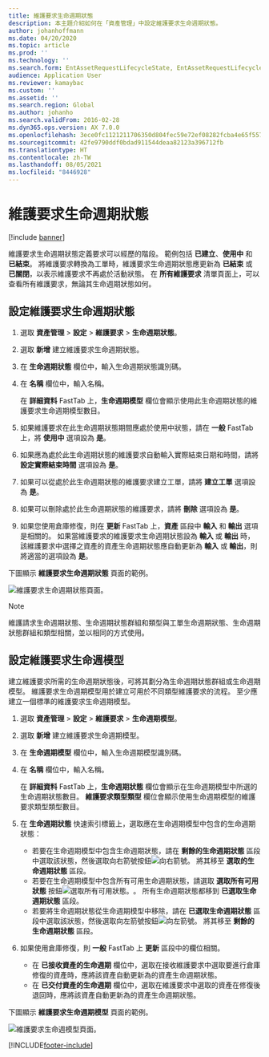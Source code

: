 ```yaml
---
title: 維護要求生命週期狀態
description: 本主題介紹如何在「資產管理」中設定維護要求生命週期狀態。
author: johanhoffmann
ms.date: 04/20/2020
ms.topic: article
ms.prod: ''
ms.technology: ''
ms.search.form: EntAssetRequestLifecycleState, EntAssetRequestLifecycleModel
audience: Application User
ms.reviewer: kamaybac
ms.custom: ''
ms.assetid: ''
ms.search.region: Global
ms.author: johanho
ms.search.validFrom: 2016-02-28
ms.dyn365.ops.version: AX 7.0.0
ms.openlocfilehash: 3ece0fc1121211706350d804fec59e72ef08282fcba4e65f557a510834738b11
ms.sourcegitcommit: 42fe9790ddf0bdad911544deaa82123a396712fb
ms.translationtype: HT
ms.contentlocale: zh-TW
ms.lasthandoff: 08/05/2021
ms.locfileid: "8446928"
---
```

# <a name="maintenance-request-lifecycle-states"></a>維護要求生命週期狀態

[!include [banner](../../includes/banner.md)]

 


維護要求生命週期狀態定義要求可以經歷的階段。 範例包括 **已建立**、**使用中** 和 **已結束**。 將維護要求轉換為工單時，維護要求生命週期狀態應更新為 **已結束** 或 **已關閉**，以表示維護要求不再處於活動狀態。 在 **所有維護要求** 清單頁面上，可以查看所有維護要求，無論其生命週期狀態如何。

## <a name="set-up-maintenance-request-lifecycle-states"></a>設定維護要求生命週期狀態

1. 選取 **資產管理** \> **設定** \> **維護要求** \> **生命週期狀態**。
2. 選取 **新增** 建立維護要求生命週期狀態。
3. 在 **生命週期狀態** 欄位中，輸入生命週期狀態識別碼。
4. 在 **名稱** 欄位中，輸入名稱。

    在 **詳細資料** FastTab 上，**生命週期模型** 欄位會顯示使用此生命週期狀態的維護要求生命週期模型數目。

5. 如果維護要求在此生命週期狀態期間應處於使用中狀態，請在 **一般** FastTab 上，將 **使用中** 選項設為 **是**。
6. 如果應為處於此生命週期狀態的維護要求自動輸入實際結束日期和時間，請將 **設定實際結束時間** 選項設為 **是**。
7. 如果可以從處於此生命週期狀態的維護要求建立工單，請將 **建立工單** 選項設為 **是**。
8. 如果可以刪除處於此生命週期狀態的維護要求，請將 **刪除** 選項設為 **是**。
9. 如果您使用倉庫修復，則在 **更新** FastTab 上，**資產** 區段中 **輸入** 和 **輸出** 選項是相關的。 如果當維護要求的維護要求生命週期狀態設為 **輸入** 或 **輸出** 時，該維護要求中選擇之資產的資產生命週期狀態應自動更新為 **輸入** 或 **輸出**，則將適當的選項設為 **是**。

下圖顯示 **維護要求生命週期狀態** 頁面的範例。

![維護要求生命週期狀態頁面。](media/02-setup-for-requests.png)

> [!NOTE]
> 維護請求生命週期狀態、生命週期狀態群組和類型與工單生命週期狀態、生命週期狀態群組和類型相關，並以相同的方式使用。 

## <a name="set-up-maintenance-request-lifecycle-models"></a>設定維護要求生命週模型

建立維護要求所需的生命週期狀態後，可將其劃分為生命週期狀態群組或生命週期模型。 維護要求生命週期模型用於建立可用於不同類型維護要求的流程。 至少應建立一個標準的維護要求生命週期模型。

1. 選取 **資產管理** \> **設定** \> **維護要求** \> **生命週期模型**。
2. 選取 **新增** 建立維護要求生命週期模型。
3. 在 **生命週期模型** 欄位中，輸入生命週期模型識別碼。
4. 在 **名稱** 欄位中，輸入名稱。

    在 **詳細資料** FastTab 上，**生命週期狀態** 欄位會顯示在生命週期模型中所選的生命週期狀態數目。 **維護要求類型類型** 欄位會顯示使用生命週期模型的維護要求類型類型數目。

5. 在 **生命週期狀態** 快速索引標籤上，選取應在生命週期模型中包含的生命週期狀態：

    - 若要在生命週期模型中包含生命週期狀態，請在 **剩餘的生命週期狀態** 區段中選取該狀態，然後選取向右箭號按鈕![向右箭號。](media/03-setup-for-requests.png) 將其移至 **選取的生命週期狀態** 區段。
    - 若要在生命週期模型中包含所有可用生命週期狀態，請選取 **選取所有可用狀態** 按鈕![選取所有可用狀態。](media/04-setup-for-requests.png)。 所有生命週期狀態都移到 **已選取生命週期狀態** 區段。
    - 若要將生命週期狀態從生命週期模型中移除，請在 **已選取生命週期狀態** 區段中選取該狀態，然後選取向左箭號按鈕![向左箭號。](media/05-setup-for-requests.png) 將其移至 **剩餘的生命週期狀態** 區段。

6. 如果使用倉庫修復，則 **一般** FastTab 上 **更新** 區段中的欄位相關。

    - 在 **已接收資產的生命週期** 欄位中，選取在接收維護要求中選取要進行倉庫修復的資產時，應將該資產自動更新為的資產生命週期狀態。
    - 在 **已交付資產的生命週期** 欄位中，選取在維護要求中選取的資產在修復後退回時，應將該資產自動更新為的資產生命週期狀態。

下圖顯示 **維護要求生命週期模型** 頁面的範例。

![維護要求生命週模型頁面。](media/06-setup-for-requests.png)


[!INCLUDE[footer-include](../../../includes/footer-banner.md)]